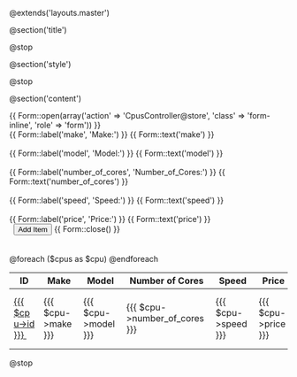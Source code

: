 @extends('layouts.master')

@section('title')
<title>Processors</title>

@stop

@section('style')


@stop

@section('content')
<div class="container-fluid">
	<div>
		{{ Form::open(array('action' => 'CpusController@store', 'class' => 'form-inline', 'role' => 'form')) }}
		<div class="form-group">
			{{ Form::label('make', 'Make:') }}
			{{ Form::text('make') }}
		</div>&nbsp;
		<div class="form-group">
			{{ Form::label('model', 'Model:') }}
			{{ Form::text('model') }}
		</div>&nbsp;
		<div class="form-group">
			{{ Form::label('number_of_cores', 'Number_of_Cores:') }}
			{{ Form::text('number_of_cores') }}
		</div>&nbsp;
		<div class="form-group">
			{{ Form::label('speed', 'Speed:') }}
			{{ Form::text('speed') }}
		</div>&nbsp;
		<div class="form-group">
			{{ Form::label('price', 'Price:') }}
			{{ Form::text('price') }}
		</div>&nbsp;
		<button class="btn btn-success" type="submit">Add Item</button>
		{{ Form::close() }}
	</div>
	<br>
	<br>
	<table class="table table-bordered table-striped">
		<thead>
			<th>ID</th>
			<th>Make</th>
			<th>Model</th>
			<th>Number of Cores</th>
			<th>Speed</th>
			<th>Price</th>
			<th>Last Updated</th>
			<th></th>
		</thead>
		<tbody>
			@foreach ($cpus as $cpu)
			<tr>
				<td><a href="{{{ action('CpusController@edit', $cpu->id) }}}"> {{{ $cpu->id }}} </a>&nbsp;</td>
				<td>{{{ $cpu->make }}}</td>				
				<td>{{{ $cpu->model }}}</td>
				<td>{{{ $cpu->number_of_cores }}}</td>
				<td>{{{ $cpu->speed }}}</td>
				<td>{{{ $cpu->price }}}</td>
				<td>{{{ $cpu->updated_at->setTimezone('America/Chicago')->format('m / d') }}}</td>
				<td><center>{{ Form::open(array('action' => array('CpusController@destroy', $cpu->id), 'method' => 'DELETE')) }}
					<button class="btn btn-danger" type="submit">Delete Row</button>
					{{ Form::close() }}</center>
				</td>
			</tr>
			@endforeach
		</tbody>
	</table>
</div>


@stop